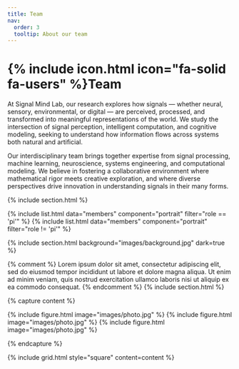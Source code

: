 ```yaml
---
title: Team
nav:
  order: 3
  tooltip: About our team
---
```


# {% include icon.html icon="fa-solid fa-users" %}Team

At Signal Mind Lab, our research explores how signals — whether neural, sensory, environmental, or digital — are perceived, processed, and transformed into meaningful representations of the world. We study the intersection of signal perception, intelligent computation, and cognitive modeling, seeking to understand how information flows across systems both natural and artificial.

Our interdisciplinary team brings together expertise from signal processing, machine learning, neuroscience, systems engineering, and computational modeling. We believe in fostering a collaborative environment where mathematical rigor meets creative exploration, and where diverse perspectives drive innovation in understanding signals in their many forms.

{% include section.html %}

{% include list.html data="members" component="portrait" filter="role == 'pi'" %}
{% include list.html data="members" component="portrait" filter="role != 'pi'" %}

{% include section.html background="images/background.jpg" dark=true %}

{% comment %}
Lorem ipsum dolor sit amet, consectetur adipiscing elit, sed do eiusmod tempor
incididunt ut labore et dolore magna aliqua. Ut enim ad minim veniam, quis
nostrud exercitation ullamco laboris nisi ut aliquip ex ea commodo consequat.
{% endcomment %}
{% include section.html %}

{% capture content %}

{% include figure.html image="images/photo.jpg" %}
{% include figure.html image="images/photo.jpg" %}
{% include figure.html image="images/photo.jpg" %}

{% endcapture %}

{% include grid.html style="square" content=content %}
